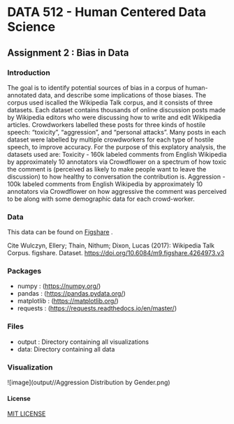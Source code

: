 
# DATA 512 - Human Centered Data Science
## Assignment 2 : Bias in Data
### Introduction

The goal is to identify potential sources of bias in a corpus of human-annotated data, and describe some implications of those biases. The corpus used iscalled the Wikipedia Talk corpus, and it consists of three datasets. Each dataset contains thousands of online discussion posts made by Wikipedia editors who were discussing how to write and edit Wikipedia articles. Crowdworkers labelled these posts for three kinds of hostile speech: “toxicity”, “aggression”, and “personal attacks”. Many posts in each dataset were labelled by multiple crowdworkers for each type of hostile speech, to improve accuracy.
For the purpose of this explatory analysis, the datasets used are:
Toxicity - 160k labeled comments from English Wikipedia by approximately 10 annotators via Crowdflower on a spectrum of how toxic the comment is (perceived as likely to make people want to leave the discussion) to how healthy to conversation the contribution is.
Aggression - 100k labeled comments from English Wikipedia by approximately 10 annotators via Crowdflower on how aggressive the comment was perceived to be along with some demographic data for each crowd-worker.

### Data

This data can be found on [Figshare](https://figshare.com/articles/dataset/Wikipedia_Talk_Corpus/4264973) .

Cite
Wulczyn, Ellery; Thain, Nithum; Dixon, Lucas (2017): Wikipedia Talk Corpus. figshare. Dataset. https://doi.org/10.6084/m9.figshare.4264973.v3

### Packages

- numpy : (https://numpy.org/)
- pandas : (https://pandas.pydata.org/)
- matplotlib : (https://matplotlib.org/)
- requests : (https://requests.readthedocs.io/en/master/)

### Files

- output : Directory containing all visualizations
- data: Directory containing all data


### Visualization

![image](output//Aggression Distribution by Gender.png)

#### License

 [MIT LICENSE](https://opensource.org/licenses/MIT)
